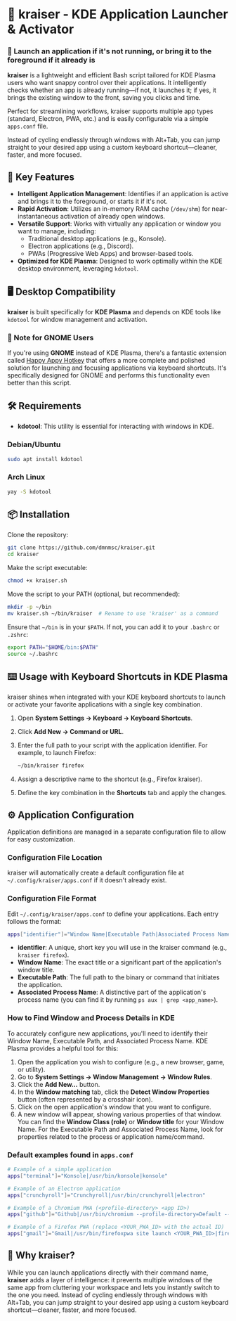 # 🚀 kraiser - KDE Application Launcher & Activator

### 🧠 Launch an application if it's not running, or bring it to the foreground if it already is

**kraiser** is a lightweight and efficient Bash script tailored for KDE Plasma users who want snappy control over their applications. It intelligently checks whether an app is already running—if not, it launches it; if yes, it brings the existing window to the front, saving you clicks and time.

Perfect for streamlining workflows, kraiser supports multiple app types (standard, Electron, PWA, etc.) and is easily configurable via a simple `apps.conf` file.

Instead of cycling endlessly through windows with Alt+Tab, you can jump straight to your desired app using a custom keyboard shortcut—cleaner, faster, and more focused.

## 🧩 Key Features

- **Intelligent Application Management**: Identifies if an application is active and brings it to the foreground, or starts it if it's not.
- **Rapid Activation**: Utilizes an in-memory RAM cache (`/dev/shm`) for near-instantaneous activation of already open windows.
- **Versatile Support**: Works with virtually any application or window you want to manage, including:
  - Traditional desktop applications (e.g., Konsole).
  - Electron applications (e.g., Discord).
  - PWAs (Progressive Web Apps) and browser-based tools.
- **Optimized for KDE Plasma**: Designed to work optimally within the KDE desktop environment, leveraging `kdotool`.

## 🖥️ Desktop Compatibility

**kraiser** is built specifically for **KDE Plasma** and depends on KDE tools like `kdotool` for window management and activation.

### 🧠 Note for GNOME Users

If you're using **GNOME** instead of KDE Plasma, there's a fantastic extension called [Happy Appy Hotkey](https://extensions.gnome.org/extension/6057/happy-appy-hotkey/) that offers a more complete and polished solution for launching and focusing applications via keyboard shortcuts. It's specifically designed for GNOME and performs this functionality even better than this script.

## 🛠️ Requirements

- **kdotool**: This utility is essential for interacting with windows in KDE.

### Debian/Ubuntu

```bash
sudo apt install kdotool
```

### Arch Linux

```bash
yay -S kdotool
```

## 📦 Installation

Clone the repository:

```bash
git clone https://github.com/dmnmsc/kraiser.git
cd kraiser
```

Make the script executable:

```bash
chmod +x kraiser.sh
```

Move the script to your PATH (optional, but recommended):

```bash
mkdir -p ~/bin
mv kraiser.sh ~/bin/kraiser  # Rename to use 'kraiser' as a command
```

Ensure that `~/bin` is in your `$PATH`. If not, you can add it to your `.bashrc` or `.zshrc`:

```bash
export PATH="$HOME/bin:$PATH"
source ~/.bashrc
```

## ⌨️ Usage with Keyboard Shortcuts in KDE Plasma

kraiser shines when integrated with your KDE keyboard shortcuts to launch or activate your favorite applications with a single key combination.

1. Open **System Settings → Keyboard → Keyboard Shortcuts**.
2. Click **Add New → Command or URL**.
3. Enter the full path to your script with the application identifier. For example, to launch Firefox:

   ```bash
   ~/bin/kraiser firefox
   ```

4. Assign a descriptive name to the shortcut (e.g., Firefox kraiser).
5. Define the key combination in the **Shortcuts** tab and apply the changes.

## ⚙️ Application Configuration

Application definitions are managed in a separate configuration file to allow for easy customization.

### Configuration File Location

kraiser will automatically create a default configuration file at `~/.config/kraiser/apps.conf` if it doesn't already exist.

### Configuration File Format

Edit `~/.config/kraiser/apps.conf` to define your applications. Each entry follows the format:

```bash
apps["identifier"]="Window Name|Executable Path|Associated Process Name"
```

- **identifier**: A unique, short key you will use in the kraiser command (e.g., `kraiser firefox`).
- **Window Name**: The exact title or a significant part of the application's window title.
- **Executable Path**: The full path to the binary or command that initiates the application.
- **Associated Process Name**: A distinctive part of the application's process name (you can find it by running `ps aux | grep <app_name>`).

### How to Find Window and Process Details in KDE

To accurately configure new applications, you'll need to identify their Window Name, Executable Path, and Associated Process Name. KDE Plasma provides a helpful tool for this:

1. Open the application you wish to configure (e.g., a new browser, game, or utility).
2. Go to **System Settings → Window Management → Window Rules**.
3. Click the **Add New...** button.
4. In the **Window matching** tab, click the **Detect Window Properties** button (often represented by a crosshair icon).
5. Click on the open application's window that you want to configure.
6. A new window will appear, showing various properties of that window. You can find the **Window Class (role)** or **Window title** for your Window Name. For the Executable Path and Associated Process Name, look for properties related to the process or application name/command.

### Default examples found in `apps.conf`

```bash
# Example of a simple application
apps["terminal"]="Konsole|/usr/bin/konsole|konsole"

# Example of an Electron application
apps["crunchyroll"]="Crunchyroll|/usr/bin/crunchyroll|electron"

# Example of a Chromium PWA (<profile-directory> <app ID>)
apps["github"]="Github|/usr/bin/chromium --profile-directory=Default --app-id=hnpfjnhllnonngcglapefqaidbinmjnm|chromium"

# Example of a Firefox PWA (replace <YOUR_PWA_ID> with the actual ID)
apps["gmail"]="Gmail|/usr/bin/firefoxpwa site launch <YOUR_PWA_ID>|firefoxpwa"

```

## 🤔 Why kraiser?

While you can launch applications directly with their command name, **kraiser** adds a layer of intelligence: it prevents multiple windows of the same app from cluttering your workspace and lets you instantly switch to the one you need. Instead of cycling endlessly through windows with Alt+Tab, you can jump straight to your desired app using a custom keyboard shortcut—cleaner, faster, and more focused.

